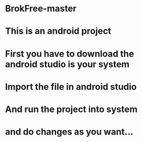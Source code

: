 # BrokFree-master
# This is an android project 
# First you have to download the android studio is your system
# Import the file in android studio
# And run the project into system
# and do changes as you want...

